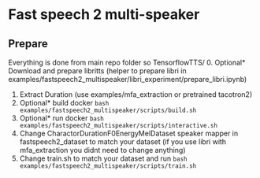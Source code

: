 # Fast speech 2 multi-speaker

## Prepare
Everything is done from main repo folder so TensorflowTTS/
0. Optional* Download and prepare libritts (helper to prepare libri in examples/fastspeech2_multispeaker/libri_experiment/prepare_libri.ipynb)
1. Extract Duration (use examples/mfa_extraction or pretrained tacotron2) 
2. Optional* build docker `bash examples/fastspeech2_multispeaker/scripts/build.sh`
3. Optional* run docker `bash examples/fastspeech2_multispeaker/scripts/interactive.sh`
4. Change CharactorDurationF0EnergyMelDataset speaker mapper in fastspeech2_dataset to match your dataset (if you use libri with mfa_extraction you didnt need to change anything)
4. Change train.sh to match your dataset and run `bash examples/fastspeech2_multispeaker/scripts/train.sh`

